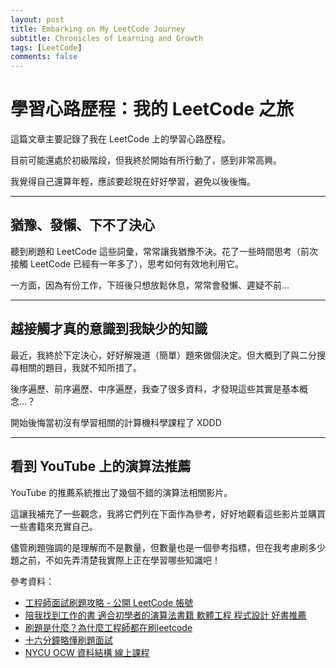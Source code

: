 ```yaml
---
layout: post
title: Embarking on My LeetCode Journey
subtitle: Chronicles of Learning and Growth
tags: [LeetCode]
comments: false
---
```


# 學習心路歷程：我的 LeetCode 之旅

這篇文章主要記錄了我在 LeetCode 上的學習心路歷程。

目前可能還處於初級階段，但我終於開始有所行動了，感到非常高興。

我覺得自己還算年輕，應該要趁現在好好學習，避免以後後悔。

---

## 猶豫、發懶、下不了決心

聽到刷題和 LeetCode 這些詞彙，常常讓我猶豫不決。花了一些時間思考（前次接觸 LeetCode 已經有一年多了），思考如何有效地利用它。

一方面，因為有份工作，下班後只想放鬆休息，常常會發懶、遲疑不前...

---

## 越接觸才真的意識到我缺少的知識

最近，我終於下定決心，好好解幾道（簡單）題來做個決定。但大概到了與二分搜尋相關的題目，我就不知所措了。

後序遍歷、前序遍歷、中序遍歷，我查了很多資料，才發現這些其實是基本概念...？

開始後悔當初沒有學習相關的計算機科學課程了 XDDD

---

## 看到 YouTube 上的演算法推薦

YouTube 的推薦系統推出了幾個不錯的演算法相關影片。

這讓我補充了一些觀念，我將它們列在下面作為參考，好好地觀看這些影片並購買一些書籍來充實自己。

儘管刷題強調的是理解而不是數量，但數量也是一個參考指標，但在我考慮刷多少題之前，不如先弄清楚我實際上正在學習哪些知識吧！

參考資料：

- [工程師面試刷題攻略 - 公開 LeetCode 帳號](https://www.youtube.com/watch?v=NQnfP-CSXhU)
- [陪我找到工作的書 適合初學者的演算法書籍 軟體工程 程式設計 好書推薦](https://youtu.be/JbGzt_sxU3s)
- [刷題是什麼？為什麼工程師都在刷leetcode](https://youtu.be/W6X-LN-EDIc)
- [十六分鐘略懂刷題面試](https://www.youtube.com/watch?v=sAjkAz75jis)
- [NYCU OCW 資料結構 線上課程](https://www.youtube.com/watch?v=3503j2L6qNA&list=PLj6E8qlqmkFusQlwukXMUDVdYfd7oPyr3)
